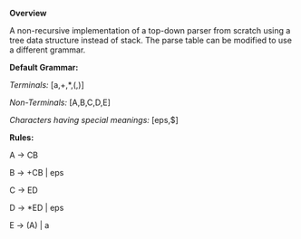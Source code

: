 **Overview**

A non-recursive implementation of a top-down parser from scratch using a tree data structure instead of stack.
The parse table can be modified to use a different grammar.



**Default Grammar:**

*Terminals:* [a,+,*,(,)]

*Non-Terminals:* [A,B,C,D,E]

*Characters having special meanings:* [eps,$]



**Rules:**

A -> CB

B -> +CB | eps

C -> ED

D -> *ED | eps

E -> (A) | a
